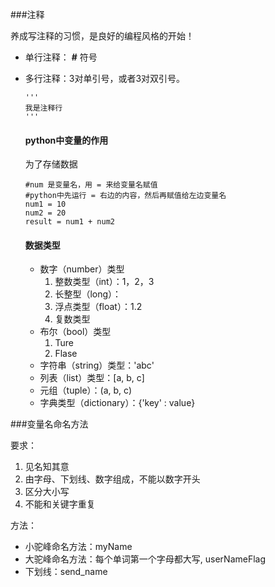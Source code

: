 
###注释

养成写注释的习惯，是良好的编程风格的开始！

- 单行注释： **#** 符号

- 多行注释：3对单引号，或者3对双引号。

  ```
  '''
  我是注释行
  '''
  ```

  #### python中变量的作用

  为了存储数据

  ```
  #num 是变量名，用 = 来给变量名赋值
  #python中先运行 = 右边的内容，然后再赋值给左边变量名
  num1 = 10
  num2 = 20
  result = num1 + num2
  ```

  #### 数据类型

  - 数字（number）类型
    1. 整数类型（int）：1，2，3
    2. 长整型（long）：
    3. 浮点类型（float）：1.2
    4. 复数类型
  - 布尔（bool）类型
    1. Ture
    2. Flase
  - 字符串（string）类型：'abc'
  - 列表（list）类型：[a, b, c]
  - 元组（tuple）：(a, b, c)
  - 字典类型（dictionary）：{'key' : value}

###变量名命名方法

要求：

1. 见名知其意
2. 由字母、下划线、数字组成，不能以数字开头
3. 区分大小写
4. 不能和关键字重复

方法：

- 小驼峰命名方法：myName
- 大驼峰命名方法：每个单词第一个字母都大写, userNameFlag
- 下划线：send_name

